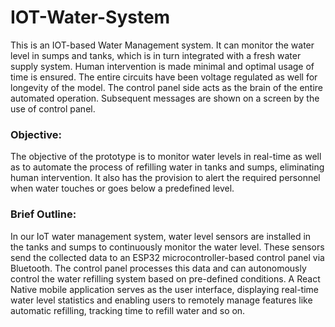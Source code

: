# IOT-Water-System

This is an IOT-based Water Management system. It can monitor the water level in sumps and tanks, which is in turn integrated with a fresh water supply system. Human intervention is made minimal and optimal usage of time is ensured. The entire circuits have been voltage regulated as well for longevity of the model. The control panel side acts as the brain of the entire automated operation. Subsequent messages are shown on a screen by the use of control panel.

### Objective:

The objective of the prototype is to monitor water levels in real-time as well as to automate the process of refilling water in tanks and sumps, eliminating human intervention. It also has the provision to alert the required personnel when water touches or goes below a predefined level. 

### Brief Outline:

In our IoT water management system, water level sensors are installed in the tanks and sumps to continuously monitor the water level. These sensors send the collected data to an ESP32 microcontroller-based control panel via Bluetooth. The control panel processes this data and can autonomously control the water refilling system based on pre-defined conditions. A React Native mobile application serves as the user interface, displaying real-time water level statistics and enabling users to remotely manage features like automatic refilling, tracking time to refill water and so on.


